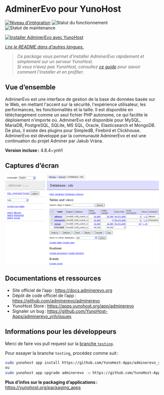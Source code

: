 <!--
Nota bene : ce README est automatiquement généré par <https://github.com/YunoHost/apps/tree/master/tools/readme_generator>
Il NE doit PAS être modifié à la main.
-->

# AdminerEvo pour YunoHost

[![Niveau d’intégration](https://dash.yunohost.org/integration/adminerevo.svg)](https://ci-apps.yunohost.org/ci/apps/adminerevo/) ![Statut du fonctionnement](https://ci-apps.yunohost.org/ci/badges/adminerevo.status.svg) ![Statut de maintenance](https://ci-apps.yunohost.org/ci/badges/adminerevo.maintain.svg)

[![Installer AdminerEvo avec YunoHost](https://install-app.yunohost.org/install-with-yunohost.svg)](https://install-app.yunohost.org/?app=adminerevo)

*[Lire le README dans d'autres langues.](./ALL_README.md)*

> *Ce package vous permet d’installer AdminerEvo rapidement et simplement sur un serveur YunoHost.*  
> *Si vous n’avez pas YunoHost, consultez [ce guide](https://yunohost.org/install) pour savoir comment l’installer et en profiter.*

## Vue d’ensemble

AdminerEvo est une interface de gestion de la base de données basée sur le Web, en mettant l'accent sur la sécurité, l'expérience utilisateur, les performances, les fonctionnalités et la taille. Il est disponible en téléchargement comme un seul fichier PHP autonome, ce qui facilite le déploiement n'importe où. AdminerEvo est disponible pour MySQL, MariaDB, PostgreSQL, SQLite, MS SQL, Oracle, Elasticsearch et MongoDB. De plus, il existe des plugins pour SimpledB, Firebird et Clickhouse. AdminerEvo est développé par la communauté AdminerEvo et est une continuation du projet Adminer par Jakub Vrána.

**Version incluse :** 4.8.4~ynh1

## Captures d’écran

![Capture d’écran de AdminerEvo](./doc/screenshots/screenshot.png)

## Documentations et ressources

- Site officiel de l’app : <https://docs.adminerevo.org>
- Dépôt de code officiel de l’app : <https://github.com/adminerevo/adminerevo>
- YunoHost Store : <https://apps.yunohost.org/app/adminerevo>
- Signaler un bug : <https://github.com/YunoHost-Apps/adminerevo_ynh/issues>

## Informations pour les développeurs

Merci de faire vos pull request sur la [branche `testing`](https://github.com/YunoHost-Apps/adminerevo_ynh/tree/testing).

Pour essayer la branche `testing`, procédez comme suit :

```bash
sudo yunohost app install https://github.com/YunoHost-Apps/adminerevo_ynh/tree/testing --debug
ou
sudo yunohost app upgrade adminerevo -u https://github.com/YunoHost-Apps/adminerevo_ynh/tree/testing --debug
```

**Plus d’infos sur le packaging d’applications :** <https://yunohost.org/packaging_apps>

